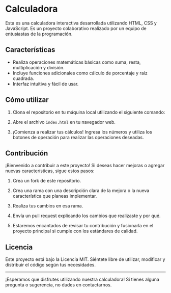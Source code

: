 # Calculadora

Esta es una calculadora interactiva desarrollada utilizando HTML, CSS y JavaScript. Es un proyecto colaborativo realizado por un equipo de entusiastas de la programación.

## Características

- Realiza operaciones matemáticas básicas como suma, resta, multiplicación y división.
- Incluye funciones adicionales como cálculo de porcentaje y raíz cuadrada.
- Interfaz intuitiva y fácil de usar.

## Cómo utilizar

1. Clona el repositorio en tu máquina local utilizando el siguiente comando:

2. Abre el archivo `index.html` en tu navegador web.

3. ¡Comienza a realizar tus cálculos! Ingresa los números y utiliza los botones de operación para realizar las operaciones deseadas.

## Contribución

¡Bienvenido a contribuir a este proyecto! Si deseas hacer mejoras o agregar nuevas características, sigue estos pasos:

1. Crea un fork de este repositorio.

2. Crea una rama con una descripción clara de la mejora o la nueva característica que planeas implementar.

3. Realiza tus cambios en esa rama.

4. Envía un pull request explicando los cambios que realizaste y por qué.

5. Estaremos encantados de revisar tu contribución y fusionarla en el proyecto principal si cumple con los estándares de calidad.

## Licencia

Este proyecto está bajo la Licencia MIT. Siéntete libre de utilizar, modificar y distribuir el código según tus necesidades.

---

¡Esperamos que disfrutes utilizando nuestra calculadora! Si tienes alguna pregunta o sugerencia, no dudes en contactarnos.

